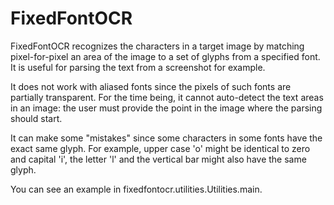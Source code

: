 FixedFontOCR
============

FixedFontOCR recognizes the characters in a target image by matching pixel-for-pixel 
an area of the image to a set of glyphs from a specified font.   It is useful for parsing the text
from a screenshot for example.  

It does not work with aliased fonts since the pixels of such fonts are partially transparent.
For the time being, it cannot auto-detect the text areas in an image: the user must provide the
point in the image where the parsing should start.

It can make some "mistakes" since some characters in some fonts have the exact same glyph.
For example, upper case 'o' might be identical to zero and capital 'i', the letter 'l' and the 
vertical bar might also have the same glyph. 

You can see an example in fixedfontocr.utilities.Utilities.main.